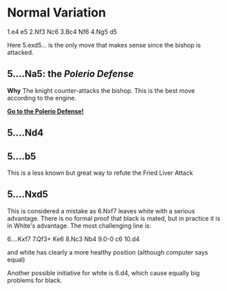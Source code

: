 # Normal Variation
1.e4 e5
2.Nf3 Nc6
3.Bc4 Nf6
4.Ng5 d5

Here 5.exd5... is the only move that makes sense since the bishop is attacked.


## 5....Na5: the *Polerio Defense*
**Why** The knight counter-attacks the bishop. This is the best move according to the engine.

[**Go to the Polerio Defense!**](./4....d5/NormalVariation.md)


## 5....Nd4

## 5....b5
This is a less known but great way to refute the Fried Liver Attack

## 5....Nxd5
This is considered a mistake as 6.Nxf7 leaves white with a serious advantage. There is no formal proof that black is mated, but in practice it is in White's advantage. The most challenging line is:

6....Kxf7 7.Qf3+ Ke6 8.Nc3 Nb4 9.0-0 c6 10.d4

and white has clearly a more healthy position (although computer says equal)

 Another possible initiative for white is 6.d4, which cause equally big problems for black.



